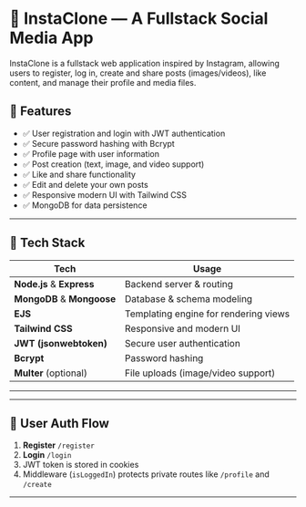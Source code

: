 # 📸 InstaClone — A Fullstack Social Media App

InstaClone is a fullstack web application inspired by Instagram, allowing users to register, log in, create and share posts (images/videos), like content, and manage their profile and media files.

## 🚀 Features

- ✅ User registration and login with JWT authentication
- ✅ Secure password hashing with Bcrypt
- ✅ Profile page with user information
- ✅ Post creation (text, image, and video support)
- ✅ Like and share functionality
- ✅ Edit and delete your own posts
- ✅ Responsive modern UI with Tailwind CSS
- ✅ MongoDB for data persistence

---

## 🧱 Tech Stack

| Tech       | Usage                      |
|------------|----------------------------|
| **Node.js** & **Express** | Backend server & routing |
| **MongoDB** & **Mongoose** | Database & schema modeling |
| **EJS**     | Templating engine for rendering views |
| **Tailwind CSS** | Responsive and modern UI |
| **JWT (jsonwebtoken)** | Secure user authentication |
| **Bcrypt**  | Password hashing |
| **Multer** (optional) | File uploads (image/video support) |

---

---

## 🔐 User Auth Flow

1. **Register** `/register`
2. **Login** `/login`
3. JWT token is stored in cookies
4. Middleware (`isLoggedIn`) protects private routes like `/profile` and `/create`

---



